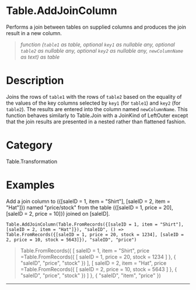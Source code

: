 ﻿# Table.AddJoinColumn
Performs a join between tables on supplied columns and produces the join result in a new column.
> _function (<code>table1</code> as table, optional <code>key1</code> as nullable any, optional <code>table2</code> as nullable any, optional <code>key2</code> as nullable any, <code>newColumnName</code> as text) as table_
# Description 
Joins the rows of <code>table1</code> with the rows of <code>table2</code> based on the equality of the values of the key columns selected by <code>key1</code> (for <code>table1</code>) and <code>key2</code> (for <code>table2</code>). The results are entered into the column named <code>newColumnName</code>.
This function behaves similarly to Table.Join with a JoinKind of LeftOuter except that the join results are presented in a nested rather than flattened fashion.
# Category 
Table.Transformation
# Examples 
Add a join column to ({[saleID = 1, item = "Shirt"], [saleID = 2, item = "Hat"]}) named "price/stock" from the table ({[saleID = 1, price = 20], [saleID = 2, price = 10]}) joined on [saleID].
```
Table.AddJoinColumn(Table.FromRecords({[saleID = 1, item = "Shirt"], [saleID = 2, item = "Hat"]}), "saleID", () => Table.FromRecords({[saleID = 1, price = 20, stock = 1234], [saleID = 2, price = 10, stock = 5643]}), "saleID", "price")
```
> Table.FromRecords({ [
        saleID = 1,
        item = "Shirt",
        price =Table.FromRecords({ [
                saleID = 1,
                price = 20,
                stock = 1234
            ]
        }, {
            "saleID",
            "price",
            "stock"
        })
    ], [
        saleID = 2,
        item = "Hat",
        price =Table.FromRecords({ [
                saleID = 2,
                price = 10,
                stock = 5643
            ]
        }, {
            "saleID",
            "price",
            "stock"
        })
    ]
}, {
    "saleID",
    "item",
    "price"
})
***
